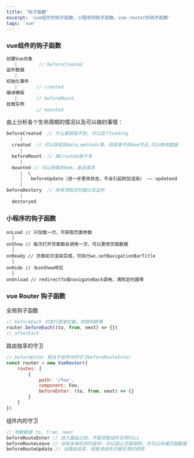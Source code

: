 ```yaml
---
title: '钩子函数'
excerpt: 'vue组件的钩子函数，小程序的钩子函数，vue-router的钩子函数'
tags: 'vue'
---
```


### vue组件的钩子函数
```javascript
创建Vue对象
   |        // beforeCreated
监听数据
   |
初始化事件
   |       // created
编译模板
   |       // beforeMount
挂载实例   
           // mounted
```
由上分析各个生命周期的情况以及可以做的事情：
```javascript
beforeCreated  // 什么都获取不到，可以加个loading
     | 
  created  // 可以获取到data,methods等，但是拿不到dom节点,可以修改数据
     |
  beforeMount  // 跟created差不多
     |
  mounted // 可以获取到dom，发送请求
     |  \
     |   beforeUpdate（进一步更改状态，不会引起附加渲染） —— updateed
     |
beforeDestory  // 用来清除定时器以及监听
     |
  destoryed
```
### 小程序的钩子函数
```
onLoad // 只加载一次，可获取页面参数
  |  
onShow // 每次打开页面都会调用一次，可以更改页面数据
  | 
onReady // 页面初次渲染完成，可执行wx.setNavigationBarTitle
  |
onHide // 与onShow呼应 
  |
onUnload // redirectTo或navigateBack调用，清除定时器等
```
### vue Router 钩子函数
全局钩子函数
```javascript
// beforeEach 可进行登录拦截，权限判断等
router.beforeEach((to, from, next) => {}) 
// afterEach 
```
路由独享的守卫
```javascript
// beforeEnter 相当于组件内的守卫beforeRouteEnter
const router = new VueRouter({
    routes: [
        {
            path: '/foo',
            component: Foo,
            beforeEnter: (to, from, next) => {}
        }
    ]
})
```
组件内的守卫
```javascript
// 参数都是 to, from, next
beforeRouteEnter // 进入路由之前，不能获取组件实例this
beforeRouteLeave // 当有未保存的内容时，可以阻止页面跳转，也可以存储页面数据
beforeRouteUpdate // 当路由改变，但是该组件仍被复用时调用
```